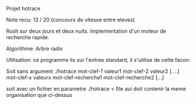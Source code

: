 Projet hotrace

Note recu: 13 / 20 (concours de vitesse entre eleves)

Rush sur deux jours et deux nuits.
Implementation d'un moteur de recherche rapide.

Algorithme: Arbre radix

Utilisation: ce programme lis sur l'entree standard, il s'utilise de cette facon:

Soit sans argument
./hotrace
mot-clef-1
valeur1
mot-clef-2
valeur2
[....]
mot-clef-x
valeurx
mot-clef-recherche1
mot-clef-recherche2
[...]

soit avec un fichier en parametre
./hotrace < file
aui doit contenir la meme organisation que ci-dessus